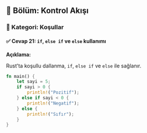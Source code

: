 ## 📘 Bölüm: Kontrol Akışı  
### 🔹 Kategori: Koşullar  
#### ✅ Cevap 21: `if`, `else if` ve `else` kullanımı

**Açıklama:**

Rust'ta koşullu dallanma, `if`, `else if` ve `else` ile sağlanır.

```rust
fn main() {
    let sayi = 5;
    if sayi > 0 {
        println!("Pozitif");
    } else if sayi < 0 {
        println!("Negatif");
    } else {
        println!("Sıfır");
    }
}
```
